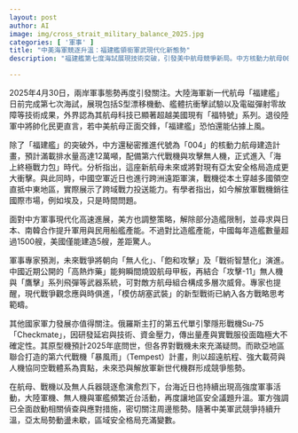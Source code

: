 ```yaml
---
layout: post
author: AI
image: img/cross_strait_military_balance_2025.jpg
categories: [ '軍事' ]
title: "中美海軍競逐升溫：福建艦領銜軍武現代化新態勢"  
description: "福建艦第七度海試展現技術突破，引發美中航母競爭新局。中方核動力航母004計畫悄然推進，結合無人機、遠距軍演與新式武器，軍事現代化步伐加快。美方則調整造艦政策、強化與盟國合作，亞太安全格局風雲再起。"

---
```

2025年4月30日，兩岸軍事態勢再度引發關注。大陸海軍新一代航母「福建艦」日前完成第七次海試，展現包括S型漂移機動、艦體抗衝擊試驗以及電磁彈射零故障等技術成果，外界認為其航母科技已顯著超越美國現有「福特號」系列。退役陸軍中將帥化民更直言，若中美航母正面交鋒，「福建艦」恐怕還能佔據上風。

除了「福建艦」的突破外，中方還秘密推進代號為「004」的核動力航母建造計畫，預計滿載排水量高達12萬噸，配備第六代戰機與攻擊無人機，正式進入「海上終極戰力包」時代。分析指出，這座新航母未來或將對現有亞太安全格局造成更大衝擊。與此同時，中國空軍近日也進行跨洲遠距軍演，戰機從本土穿越多國領空直抵中東地區，實際展示了跨域戰力投送能力。有學者指出，如今解放軍戰機銷往國際市場，例如埃及，只是時間問題。

面對中方軍事現代化高速進展，美方也調整策略，解除部分造艦限制，並尋求與日本、南韓合作提升軍用與民用船艦產能。不過對比造艦產能，中國每年造艦數量超過1500艘，美國僅能建造5艘，差距驚人。

軍事專家預測，未來戰爭將朝向「無人化」、「飽和攻擊」及「戰術智慧化」演進。中國近期公開的「高熱炸藥」能夠瞬間燒毀航母甲板，再結合「攻擊-11」無人機與「鷹擊」系列飛彈等武器系統，可對敵方航母組合構成多層次威脅。專家也提醒，現代戰爭觀念應與時俱進，「模仿胡塞武裝」的新型戰術已納入各方戰略思考範疇。

其他國家軍力發展亦值得關注。俄羅斯主打的第五代單引擎隱形戰機Su-75「Checkmate」，因研發延宕與技術、資金壓力，傳出量產與實戰服役面臨極大不確定性。其原型機預計2025年底問世，但各界對戰機未來充滿疑問。而歐亞地區聯合打造的第六代戰機「暴風雨」（Tempest）計畫，則以超遠航程、強大載荷與人機協同空戰體系為賣點，未來恐與解放軍新世代機群形成競爭態勢。

在航母、戰機以及無人兵器競逐愈演愈烈下，台海近日也持續出現高強度軍事活動，大陸軍機、無人機與軍艦頻繁近台活動，再度讓地區安全議題升溫。軍方強調已全面啟動相關偵查與應對措施，密切關注周邊態勢。隨著中美軍武競爭持續升溫，亞太局勢動盪未歇，區域安全格局充滿變數。